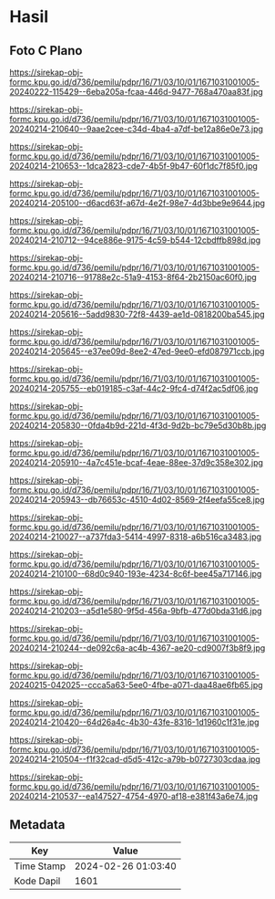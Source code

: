 # Hasil

## Foto C Plano

https://sirekap-obj-formc.kpu.go.id/d736/pemilu/pdpr/16/71/03/10/01/1671031001005-20240222-115429--6eba205a-fcaa-446d-9477-768a470aa83f.jpg

https://sirekap-obj-formc.kpu.go.id/d736/pemilu/pdpr/16/71/03/10/01/1671031001005-20240214-210640--9aae2cee-c34d-4ba4-a7df-be12a86e0e73.jpg

https://sirekap-obj-formc.kpu.go.id/d736/pemilu/pdpr/16/71/03/10/01/1671031001005-20240214-210653--1dca2823-cde7-4b5f-9b47-60f1dc7f85f0.jpg

https://sirekap-obj-formc.kpu.go.id/d736/pemilu/pdpr/16/71/03/10/01/1671031001005-20240214-205100--d6acd63f-a67d-4e2f-98e7-4d3bbe9e9644.jpg

https://sirekap-obj-formc.kpu.go.id/d736/pemilu/pdpr/16/71/03/10/01/1671031001005-20240214-210712--94ce886e-9175-4c59-b544-12cbdffb898d.jpg

https://sirekap-obj-formc.kpu.go.id/d736/pemilu/pdpr/16/71/03/10/01/1671031001005-20240214-210716--91788e2c-51a9-4153-8f64-2b2150ac60f0.jpg

https://sirekap-obj-formc.kpu.go.id/d736/pemilu/pdpr/16/71/03/10/01/1671031001005-20240214-205616--5add9830-72f8-4439-ae1d-0818200ba545.jpg

https://sirekap-obj-formc.kpu.go.id/d736/pemilu/pdpr/16/71/03/10/01/1671031001005-20240214-205645--e37ee09d-8ee2-47ed-9ee0-efd087971ccb.jpg

https://sirekap-obj-formc.kpu.go.id/d736/pemilu/pdpr/16/71/03/10/01/1671031001005-20240214-205755--eb019185-c3af-44c2-9fc4-d74f2ac5df06.jpg

https://sirekap-obj-formc.kpu.go.id/d736/pemilu/pdpr/16/71/03/10/01/1671031001005-20240214-205830--0fda4b9d-221d-4f3d-9d2b-bc79e5d30b8b.jpg

https://sirekap-obj-formc.kpu.go.id/d736/pemilu/pdpr/16/71/03/10/01/1671031001005-20240214-205910--4a7c451e-bcaf-4eae-88ee-37d9c358e302.jpg

https://sirekap-obj-formc.kpu.go.id/d736/pemilu/pdpr/16/71/03/10/01/1671031001005-20240214-205943--db76653c-4510-4d02-8569-2f4eefa55ce8.jpg

https://sirekap-obj-formc.kpu.go.id/d736/pemilu/pdpr/16/71/03/10/01/1671031001005-20240214-210027--a737fda3-5414-4997-8318-a6b516ca3483.jpg

https://sirekap-obj-formc.kpu.go.id/d736/pemilu/pdpr/16/71/03/10/01/1671031001005-20240214-210100--68d0c940-193e-4234-8c6f-bee45a717146.jpg

https://sirekap-obj-formc.kpu.go.id/d736/pemilu/pdpr/16/71/03/10/01/1671031001005-20240214-210203--a5d1e580-9f5d-456a-9bfb-477d0bda31d6.jpg

https://sirekap-obj-formc.kpu.go.id/d736/pemilu/pdpr/16/71/03/10/01/1671031001005-20240214-210244--de092c6a-ac4b-4367-ae20-cd9007f3b8f9.jpg

https://sirekap-obj-formc.kpu.go.id/d736/pemilu/pdpr/16/71/03/10/01/1671031001005-20240215-042025--ccca5a63-5ee0-4fbe-a071-daa48ae6fb65.jpg

https://sirekap-obj-formc.kpu.go.id/d736/pemilu/pdpr/16/71/03/10/01/1671031001005-20240214-210420--64d26a4c-4b30-43fe-8316-1d1960c1f31e.jpg

https://sirekap-obj-formc.kpu.go.id/d736/pemilu/pdpr/16/71/03/10/01/1671031001005-20240214-210504--f1f32cad-d5d5-412c-a79b-b0727303cdaa.jpg

https://sirekap-obj-formc.kpu.go.id/d736/pemilu/pdpr/16/71/03/10/01/1671031001005-20240214-210537--ea147527-4754-4970-af18-e381f43a6e74.jpg


## Metadata

| Key        | Value               |
| ---------- | ------------------- |
| Time Stamp | 2024-02-26 01:03:40 |
| Kode Dapil | 1601                |



